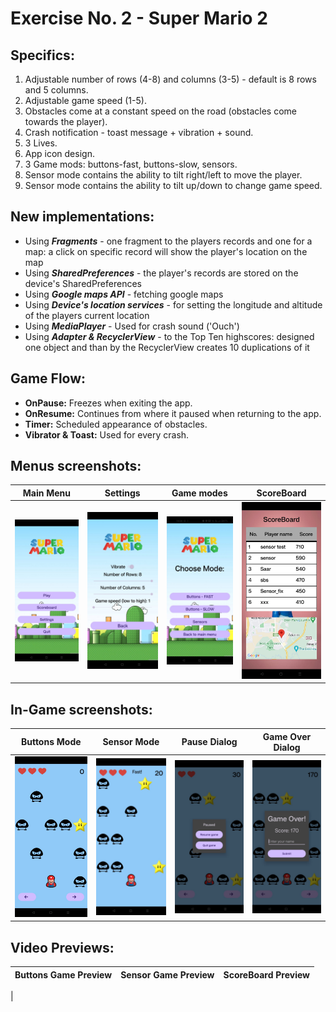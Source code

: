 # Exercise No. 2 - Super Mario 2

## Specifics:
1. Adjustable number of rows (4-8) and columns (3-5) - default is 8 rows and 5 columns.
2. Adjustable game speed (1-5).
3. Obstacles come at a constant speed on the road (obstacles come towards the player).
4. Crash notification - toast message + vibration + sound.
5. 3 Lives.
6. App icon design.
7. 3 Game mods: buttons-fast, buttons-slow, sensors.
8. Sensor mode contains the ability to tilt right/left to move the player.
9. Sensor mode contains the ability to tilt up/down to change game speed.

## New implementations:
* Using ***Fragments*** - one fragment to the players records and one for a map: a click on specific record will show the player's location on the map
* Using ***SharedPreferences*** - the player's records are stored on the device's SharedPreferences
* Using ***Google maps API*** - fetching google maps
* Using ***Device's location services*** - for setting the longitude and altitude of the players current location
* Using ***MediaPlayer*** - Used for crash sound ('Ouch')
* Using ***Adapter & RecyclerView*** - to the Top Ten highscores: designed one object and than by the RecyclerView creates 10 duplications of it

## Game Flow:
- **OnPause:** Freezes when exiting the app.
- **OnResume:** Continues from where it paused when returning to the app.
- **Timer:** Scheduled appearance of obstacles.
- **Vibrator & Toast:** Used for every crash.

## Menus screenshots:

| Main Menu | Settings | Game modes | ScoreBoard |
| --- | --- | --- | --- |
| <img src="media/MainMenu.jpeg" alt="Main Menu" width="200"/> | <img src="media/settings.jpeg" alt="Settings" width="200"/> | <img src="media/GameMenu.jpeg" alt="Game modes" width="200"/> | <img src="media/ScoreBoard.jpeg" alt="ScoreBoard" width="200"/> |

## In-Game screenshots:

| Buttons Mode | Sensor Mode | Pause Dialog | Game Over Dialog |
| --- | --- | --- | --- |
| <img src="media/ButtonsGame.jpeg" alt="Buttons Mode" width="200"/> | <img src="media/SensorGame.jpeg" alt="Sensor Mode" width="200"/> | <img src="media/PauseDialog.jpeg" alt="Pause Dialog" width="200"/> | <img src="media/GameOverDialog.jpeg" alt="Game Over Dialog" width="200"/> |

## Video Previews:
| Buttons Game Preview | Sensor Game Preview | ScoreBoard Preview |
| --- | --- | --- |
| 